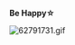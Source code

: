 
<!--
**middzwb/middzwb** is a ✨ _special_ ✨ repository because its `README.md` (this file) appears on your GitHub profile.

Here are some ideas to get you started:

- 🔭 I’m currently working on ...
- 🌱 I’m currently learning ...
- 👯 I’m looking to collaborate on ...
- 🤔 I’m looking for help with ...
- 💬 Ask me about ...
- 📫 How to reach me: ...
- 😄 Pronouns: ...
- ⚡ Fun fact: ...
-->

**Be Happy☆**

<!--
![kirin](70561872_p0.jpeg)
-->

<!--
![70561872_p0.jpeg](https://i.loli.net/2021/04/11/wa5APHBcITYV1pm.jpg)
![rika.png](https://i.loli.net/2021/04/11/oJTtklcPLZpbWH8.png)
![8092540_p0.jpg](https://i.loli.net/2021/05/15/Kp4Xw3aCsuUfAm9.jpg)
![4299777_p0](https://i.loli.net/2021/05/15/8LovbZdsJVWI9j5.jpg)
![4299777_p0.jpg](http://ww1.sinaimg.cn/large/e3424d7bgy1gqj5rkt2h7j20rs0rsh5n.jpg)
![41264142_p0.jpg](http://ww1.sinaimg.cn/large/e3424d7bgy1gqlp0z8tsvj20sg0g0neb.jpg)
![72764504_p0.png](http://ww1.sinaimg.cn/large/e3424d7bgy1gqxa8abj6fj20u80iq7wh.jpg)
-->

![62791731.gif](http://ww1.sinaimg.cn/large/e3424d7bgy1gqxa1ghwkxg20e60e6e84.gif)

